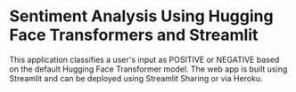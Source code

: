 # Sentiment Analysis Using Hugging Face Transformers and Streamlit
 This application classifies a user's input as POSITIVE or NEGATIVE based on the default Hugging Face Transformer model. The web app is built using Streamlit and can be deployed using Streamlit Sharing or via Heroku.
